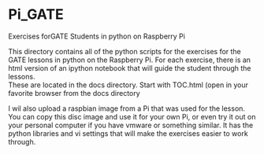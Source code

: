 # Pi_GATE
Exercises forGATE Students in python on Raspberry Pi

This directory contains all of the python scripts for the exercises for the GATE lessons in python on the Raspberry Pi.
For each exercise, there is an html version of an ipython notebook that will guide the student through the lessons.  
These are located in the docs directory.  Start with TOC.html (open in your favorite browser from the docs directory

I wil also upload a raspbian image from a Pi that was used for the lesson.  You can copy this disc image and use it for your own Pi, or even
try it out on your personal computer if you have vmware or something similar.  It has the python libraries and vi settings that will
make the exercises easier to work through.
